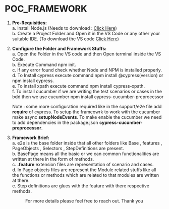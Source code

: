 # POC_FRAMEWORK


1. <b>Pre-Requisities:</b><br>
    a. Install Node.js (Needs to download : <a href="https://nodejs.org/en">Click Here</a>)<br>
    b. Create a Project Folder and Open it in the VS Code or any other your suitable IDE. (To download the VS code <a href="https://code.visualstudio.com/Download">Click Here</a>)


2. <b>Configure the Folder and Framework Stuffs:</b><br>
    a. Open the Folder in the VS code and then Open terminal inside the VS Code.<br>
    b. Execute Command npm init.<br>
    c. If any error found check whether Node and NPM is installed properly.<br>
    d. To Install cypress execute command npm install @cypress(version) or npm install cypress.<br>
    e. To install xpath execute command npm install cypress-xpath.<br>
    f. To install cucumber if we are writing the test scenarios or cases in the bdd then we use cucumber npm install cypress-cucumber-preprocessor

    Note : some more configuration required like in the support/e2e file add <b>require</b> of cypress. To setup the frameowrk to work with the cucumber make async <b>setupNodeEvents</b>. To make enable the cucumber we need to add dependencies in the package.json <b>cypress-cucumber-preprocessor</b>.

3. <b>Framework Brief:</b><br>
    a. e2e is the base folder inside that all other folders like Base , features , PageObjects , Selectors , StepDefinitions are present.<br>
    b. BasePage means all the basic or we can common functionalities are written at there in the form of methods.<br>
    c. <b>.feature</b> extension files are representation of scenario and cases.<br>
    d. In Page objects files are represent the Module related stuffs like all the functions or methods which are related to that modules are written at there. <br>
    e. Step definitions are glues with the feature with there respective methods.<br>

<center>For more details please feel free to reach out. Thank you</center>


